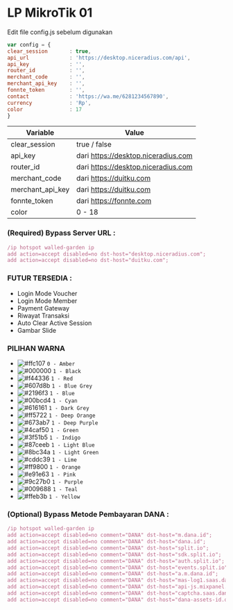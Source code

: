 # LP MikroTik 01

Edit file config.js sebelum digunakan
```js
var config = {
clear_session       : true,
api_url             : 'https://desktop.niceradius.com/api',
api_key             : '',
router_id           : '',
merchant_code       : '',
merchant_api_key    : '',
fonnte_token        : '',
contact             : 'https://wa.me/6281234567890',
currency            : 'Rp',
color               : 17
}
```
| Variable  | Value |
| ------------- | ------------- |
| clear_session | true / false  |
| api_key  | dari https://desktop.niceradius.com |
| router_id  | dari https://desktop.niceradius.com |
| merchant_code | dari https://duitku.com |
| merchant_api_key | dari https://duitku.com |
| fonnte_token | dari https://fonnte.com |
| color  | 0 - 18 |

### (Required) Bypass Server URL : 
```js
/ip hotspot walled-garden ip
add action=accept disabled=no dst-host="desktop.niceradius.com";
add action=accept disabled=no dst-host="duitku.com";
```
### FUTUR TERSEDIA :
- Login Mode Voucher
- Login Mode Member
- Payment Gateway
- Riwayat Transaksi
- Auto Clear Active Session
- Gambar Slide


### PILIHAN WARNA
- ![#ffc107](https://placehold.co/15x15/ffc107/ffc107.png) `0 - Amber`
- ![#000000](https://placehold.co/15x15/000000/000000.png) `1 - Black`
- ![#f44336](https://placehold.co/15x15/f44336/f44336.png) `1 - Red`
- ![#607d8b](https://placehold.co/15x15/607d8b/607d8b.png) `1 - Blue Grey`
- ![#2196f3](https://placehold.co/15x15/2196f3/2196f3.png) `1 - Blue`
- ![#00bcd4](https://placehold.co/15x15/00bcd4/00bcd4.png) `1 - Cyan`
- ![#616161](https://placehold.co/15x15/616161/616161.png) `1 - Dark Grey`
- ![#ff5722](https://placehold.co/15x15/ff5722/ff5722.png) `1 - Deep Orange`
- ![#673ab7](https://placehold.co/15x15/673ab7/673ab7.png) `1 - Deep Purple`
- ![#4caf50](https://placehold.co/15x15/4caf50/4caf50.png) `1 - Green`
- ![#3f51b5](https://placehold.co/15x15/3f51b5/3f51b5.png) `1 - Indigo`
- ![#87ceeb](https://placehold.co/15x15/87ceeb/87ceeb.png) `1 - Light Blue`
- ![#8bc34a](https://placehold.co/15x15/8bc34a/8bc34a.png) `1 - Light Green`
- ![#cddc39](https://placehold.co/15x15/cddc39/cddc39.png) `1 - Lime`
- ![#ff9800](https://placehold.co/15x15/ff9800/ff9800.png) `1 - Orange`
- ![#e91e63](https://placehold.co/15x15/e91e63/e91e63.png) `1 - Pink`
- ![#9c27b0](https://placehold.co/15x15/9c27b0/9c27b0.png) `1 - Purple`
- ![#009688](https://placehold.co/15x15/009688/009688.png) `1 - Teal`
- ![#ffeb3b](https://placehold.co/15x15/ffeb3b/ffeb3b.png) `1 - Yellow`


### (Optional) Bypass Metode Pembayaran DANA :
```js
/ip hotspot walled-garden ip
add action=accept disabled=no comment="DANA" dst-host="m.dana.id";
add action=accept disabled=no comment="DANA" dst-host="dana.id";
add action=accept disabled=no comment="DANA" dst-host="split.io";
add action=accept disabled=no comment="DANA" dst-host="sdk.split.io";
add action=accept disabled=no comment="DANA" dst-host="auth.split.io";
add action=accept disabled=no comment="DANA" dst-host="events.split.io";
add action=accept disabled=no comment="DANA" dst-host="a.m.dana.id";
add action=accept disabled=no comment="DANA" dst-host="mas-log1.saas.dana.id";
add action=accept disabled=no comment="DANA" dst-host="api-js.mixpanel.com";
add action=accept disabled=no comment="DANA" dst-host="captcha.saas.dana.id";
add action=accept disabled=no comment="DANA" dst-host="dana-assets-id.oss-ap-southeast-5.aliyuncs.com";
```
